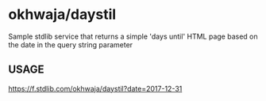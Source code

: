 # okhwaja/daystil

Sample stdlib service that returns a simple 'days until' HTML page based on the date in the query string parameter

## USAGE

https://f.stdlib.com/okhwaja/daystil?date=2017-12-31

